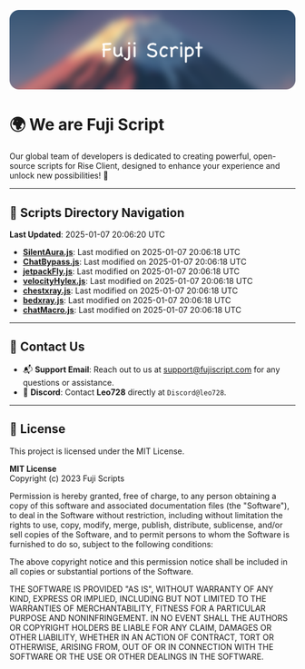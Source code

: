 ![Banner](.github/b.webp)

# 🌍 **We are Fuji Script**

Our global team of developers is dedicated to creating powerful, open-source scripts for Rise Client, designed to enhance your experience and unlock new possibilities! 🌟

---
<!-- SCRIPTS_NAVIGATION_START -->
## 📂 **Scripts Directory Navigation**

**Last Updated**: 2025-01-07 20:06:20 UTC

- **[SilentAura.js](scripts/SilentAura.js)**: Last modified on 2025-01-07 20:06:18 UTC
- **[ChatBypass.js](scripts/ChatBypass.js)**: Last modified on 2025-01-07 20:06:18 UTC
- **[jetpackFly.js](scripts/jetpackFly.js)**: Last modified on 2025-01-07 20:06:18 UTC
- **[velocityHylex.js](scripts/velocityHylex.js)**: Last modified on 2025-01-07 20:06:18 UTC
- **[chestxray.js](scripts/chestxray.js)**: Last modified on 2025-01-07 20:06:18 UTC
- **[bedxray.js](scripts/bedxray.js)**: Last modified on 2025-01-07 20:06:18 UTC
- **[chatMacro.js](scripts/chatMacro.js)**: Last modified on 2025-01-07 20:06:18 UTC

<!-- SCRIPTS_NAVIGATION_END -->

---

## 💬 **Contact Us**  
- 📬 **Support Email**: Reach out to us at [support@fujiscript.com](mailto:support@fujiscript.com) for any questions or assistance.  
- 💬 **Discord**: Contact **Leo728** directly at `Discord@leo728`.

---

## 📜 **License**

This project is licensed under the MIT License.  

**MIT License**  
Copyright (c) 2023 Fuji Scripts  

Permission is hereby granted, free of charge, to any person obtaining a copy of this software and associated documentation files (the "Software"), to deal in the Software without restriction, including without limitation the rights to use, copy, modify, merge, publish, distribute, sublicense, and/or sell copies of the Software, and to permit persons to whom the Software is furnished to do so, subject to the following conditions:  

The above copyright notice and this permission notice shall be included in all copies or substantial portions of the Software.  

THE SOFTWARE IS PROVIDED "AS IS", WITHOUT WARRANTY OF ANY KIND, EXPRESS OR IMPLIED, INCLUDING BUT NOT LIMITED TO THE WARRANTIES OF MERCHANTABILITY, FITNESS FOR A PARTICULAR PURPOSE AND NONINFRINGEMENT. IN NO EVENT SHALL THE AUTHORS OR COPYRIGHT HOLDERS BE LIABLE FOR ANY CLAIM, DAMAGES OR OTHER LIABILITY, WHETHER IN AN ACTION OF CONTRACT, TORT OR OTHERWISE, ARISING FROM, OUT OF OR IN CONNECTION WITH THE SOFTWARE OR THE USE OR OTHER DEALINGS IN THE SOFTWARE.  

